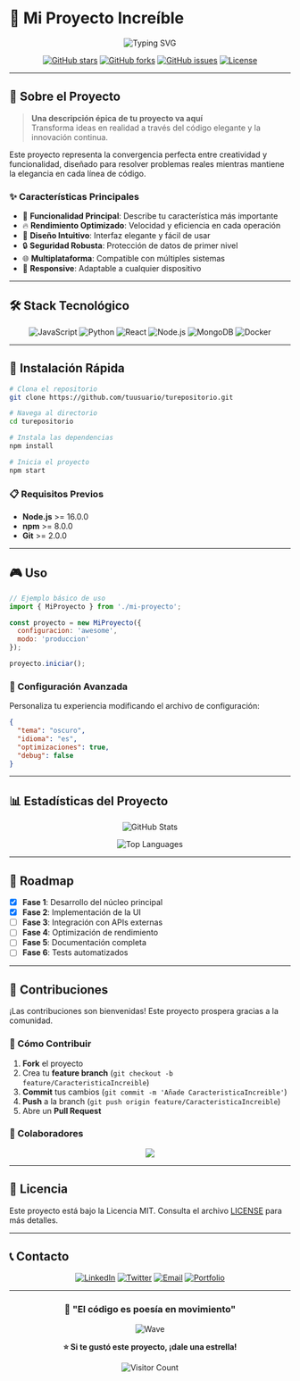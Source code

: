 # 🚀 Mi Proyecto Increíble

<div align="center">

![Typing SVG](https://readme-typing-svg.herokuapp.com?font=Fira+Code&size=30&duration=3000&pause=1000&color=00D9FF&center=true&vCenter=true&multiline=true&width=600&height=100&lines=¡Bienvenido+a+mi+proyecto!;Construyendo+el+futuro+con+código)

[![GitHub stars](https://img.shields.io/github/stars/tuusuario/turepositorio?style=for-the-badge&logo=github&color=yellow)](https://github.com/tuusuario/turepositorio/stargazers)
[![GitHub forks](https://img.shields.io/github/forks/tuusuario/turepositorio?style=for-the-badge&logo=github&color=blue)](https://github.com/tuusuario/turepositorio/network)
[![GitHub issues](https://img.shields.io/github/issues/tuusuario/turepositorio?style=for-the-badge&logo=github&color=red)](https://github.com/tuusuario/turepositorio/issues)
[![License](https://img.shields.io/badge/license-MIT-green?style=for-the-badge)](LICENSE)

</div>

---

## 🌟 Sobre el Proyecto

> **Una descripción épica de tu proyecto va aquí**  
> Transforma ideas en realidad a través del código elegante y la innovación continua.

Este proyecto representa la convergencia perfecta entre creatividad y funcionalidad, diseñado para resolver problemas reales mientras mantiene la elegancia en cada línea de código.

### ✨ Características Principales

- 🎯 **Funcionalidad Principal**: Describe tu característica más importante
- 🔥 **Rendimiento Optimizado**: Velocidad y eficiencia en cada operación
- 🎨 **Diseño Intuitivo**: Interfaz elegante y fácil de usar
- 🔒 **Seguridad Robusta**: Protección de datos de primer nivel
- 🌐 **Multiplataforma**: Compatible con múltiples sistemas
- 📱 **Responsive**: Adaptable a cualquier dispositivo

---

## 🛠️ Stack Tecnológico

<div align="center">

![JavaScript](https://img.shields.io/badge/JavaScript-F7DF1E?style=for-the-badge&logo=javascript&logoColor=black)
![Python](https://img.shields.io/badge/Python-3776AB?style=for-the-badge&logo=python&logoColor=white)
![React](https://img.shields.io/badge/React-20232A?style=for-the-badge&logo=react&logoColor=61DAFB)
![Node.js](https://img.shields.io/badge/Node.js-43853D?style=for-the-badge&logo=node.js&logoColor=white)
![MongoDB](https://img.shields.io/badge/MongoDB-4EA94B?style=for-the-badge&logo=mongodb&logoColor=white)
![Docker](https://img.shields.io/badge/Docker-2496ED?style=for-the-badge&logo=docker&logoColor=white)

</div>

---

## 🚀 Instalación Rápida

```bash
# Clona el repositorio
git clone https://github.com/tuusuario/turepositorio.git

# Navega al directorio
cd turepositorio

# Instala las dependencias
npm install

# Inicia el proyecto
npm start
```

### 📋 Requisitos Previos

- **Node.js** >= 16.0.0
- **npm** >= 8.0.0
- **Git** >= 2.0.0

---

## 🎮 Uso

```javascript
// Ejemplo básico de uso
import { MiProyecto } from './mi-proyecto';

const proyecto = new MiProyecto({
  configuracion: 'awesome',
  modo: 'produccion'
});

proyecto.iniciar();
```

### 🔧 Configuración Avanzada

Personaliza tu experiencia modificando el archivo de configuración:

```json
{
  "tema": "oscuro",
  "idioma": "es",
  "optimizaciones": true,
  "debug": false
}
```

---

## 📊 Estadísticas del Proyecto

<div align="center">

![GitHub Stats](https://github-readme-stats.vercel.app/api?username=tuusuario&show_icons=true&theme=radical&hide_border=true&bg_color=0D1117&title_color=00D9FF&icon_color=00D9FF&text_color=FFFFFF)

![Top Languages](https://github-readme-stats.vercel.app/api/top-langs/?username=tuusuario&layout=compact&theme=radical&hide_border=true&bg_color=0D1117&title_color=00D9FF&text_color=FFFFFF)

</div>

---

## 🎯 Roadmap

- [x] **Fase 1**: Desarrollo del núcleo principal
- [x] **Fase 2**: Implementación de la UI
- [ ] **Fase 3**: Integración con APIs externas
- [ ] **Fase 4**: Optimización de rendimiento
- [ ] **Fase 5**: Documentación completa
- [ ] **Fase 6**: Tests automatizados

---

## 🤝 Contribuciones

¡Las contribuciones son bienvenidas! Este proyecto prospera gracias a la comunidad.

### 🌟 Cómo Contribuir

1. **Fork** el proyecto
2. Crea tu **feature branch** (`git checkout -b feature/CaracteristicaIncreible`)
3. **Commit** tus cambios (`git commit -m 'Añade CaracteristicaIncreible'`)
4. **Push** a la branch (`git push origin feature/CaracteristicaIncreible`)
5. Abre un **Pull Request**

### 👥 Colaboradores

<div align="center">

<a href="https://github.com/tuusuario/turepositorio/graphs/contributors">
  <img src="https://contrib.rocks/image?repo=tuusuario/turepositorio" />
</a>

</div>

---

## 📄 Licencia

Este proyecto está bajo la Licencia MIT. Consulta el archivo [LICENSE](LICENSE) para más detalles.

---

## 📞 Contacto

<div align="center">

[![LinkedIn](https://img.shields.io/badge/LinkedIn-0077B5?style=for-the-badge&logo=linkedin&logoColor=white)](https://linkedin.com/in/tuusuario)
[![Twitter](https://img.shields.io/badge/Twitter-1DA1F2?style=for-the-badge&logo=twitter&logoColor=white)](https://twitter.com/tuusuario)
[![Email](https://img.shields.io/badge/Email-D14836?style=for-the-badge&logo=gmail&logoColor=white)](mailto:tu@email.com)
[![Portfolio](https://img.shields.io/badge/Portfolio-000000?style=for-the-badge&logo=About.me&logoColor=white)](https://tuportfolio.com)

</div>

---

<div align="center">

### 💫 "El código es poesía en movimiento"

![Wave](https://raw.githubusercontent.com/mayhemantt/mayhemantt/Update/svg/Bottom.svg)

**⭐ Si te gustó este proyecto, ¡dale una estrella!**

![Visitor Count](https://komarev.com/ghpvc/?username=tuusuario&color=00D9FF&style=for-the-badge)

</div>